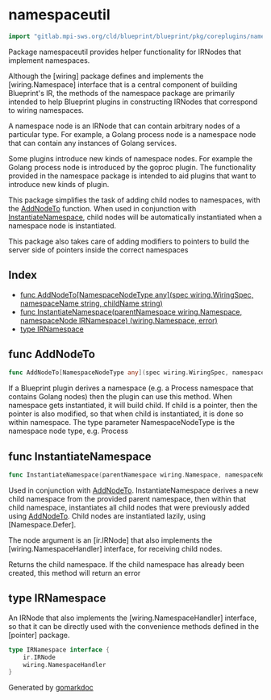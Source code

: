 <!-- Code generated by gomarkdoc. DO NOT EDIT -->

# namespaceutil

```go
import "gitlab.mpi-sws.org/cld/blueprint/blueprint/pkg/coreplugins/namespaceutil"
```

Package namespaceutil provides helper functionality for IRNodes that implement namespaces.

Although the \[wiring\] package defines and implements the \[wiring.Namespace\] interface that is a central component of building Blueprint's IR, the methods of the namespace package are primarily intended to help Blueprint plugins in constructing IRNodes that correspond to wiring namespaces.

A namespace node is an IRNode that can contain arbitrary nodes of a particular type. For example, a Golang process node is a namespace node that can contain any instances of Golang services.

Some plugins introduce new kinds of namespace nodes. For example the Golang process node is introduced by the goproc plugin. The functionality provided in the namespace package is intended to aid plugins that want to introduce new kinds of plugin.

This package simplifies the task of adding child nodes to namespaces, with the [AddNodeTo](<#AddNodeTo>) function. When used in conjunction with [InstantiateNamespace](<#InstantiateNamespace>), child nodes will be automatically instantiated when a namespace node is instantiated.

This package also takes care of adding modifiers to pointers to build the server side of pointers inside the correct namespaces

## Index

- [func AddNodeTo\[NamespaceNodeType any\]\(spec wiring.WiringSpec, namespaceName string, childName string\)](<#AddNodeTo>)
- [func InstantiateNamespace\(parentNamespace wiring.Namespace, namespaceNode IRNamespace\) \(wiring.Namespace, error\)](<#InstantiateNamespace>)
- [type IRNamespace](<#IRNamespace>)


<a name="AddNodeTo"></a>
## func AddNodeTo

```go
func AddNodeTo[NamespaceNodeType any](spec wiring.WiringSpec, namespaceName string, childName string)
```

If a Blueprint plugin derives a namespace \(e.g. a Process namespace that contains Golang nodes\) then the plugin can use this method. When namespace gets instantiated, it will build child. If child is a pointer, then the pointer is also modified, so that when child is instantiated, it is done so within namespace. The type parameter NamespaceNodeType is the namespace node type, e.g. Process

<a name="InstantiateNamespace"></a>
## func InstantiateNamespace

```go
func InstantiateNamespace(parentNamespace wiring.Namespace, namespaceNode IRNamespace) (wiring.Namespace, error)
```

Used in conjunction with [AddNodeTo](<#AddNodeTo>). InstantiateNamespace derives a new child namespace from the provided parent namespace, then within that child namespace, instantiates all child nodes that were previously added using [AddNodeTo](<#AddNodeTo>). Child nodes are instantiated lazily, using \[Namespace.Defer\].

The node argument is an \[ir.IRNode\] that also implements the \[wiring.NamespaceHandler\] interface, for receiving child nodes.

Returns the child namespace. If the child namespace has already been created, this method will return an error

<a name="IRNamespace"></a>
## type IRNamespace

An IRNode that also implements the \[wiring.NamespaceHandler\] interface, so that it can be directly used with the convenience methods defined in the \[pointer\] package.

```go
type IRNamespace interface {
    ir.IRNode
    wiring.NamespaceHandler
}
```

Generated by [gomarkdoc](<https://github.com/princjef/gomarkdoc>)
